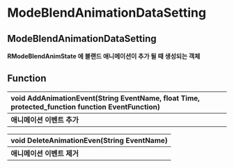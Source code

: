 # ModeBlendAnimationDataSetting

## **ModeBlendAnimationDataSetting**

**RModeBlendAnimState 에 블랜드 애니메이션이 추가 될 때 생성되는 객체**


## **Function**

| **void AddAnimationEvent\(String EventName, float Time, protected\_function function EventFunction\)** |
| :--- |
| **애니메이션 이벤트 추가** |

| **void DeleteAnimationEven\(String EventName\)** |
| :--- |
| **애니메이션 이벤트 제거** |

